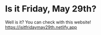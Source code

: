 # Is it Friday, May 29th?

Well is it? You can check with this website!
<https://isitfridaymay29th.netlify.app>
